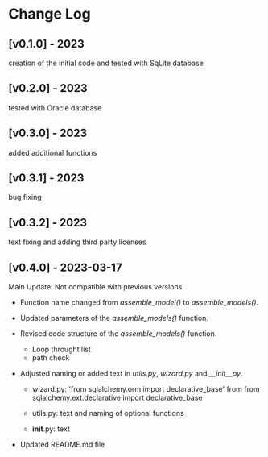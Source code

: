 
# Change Log

## [v0.1.0] - 2023

creation of the initial code and tested with SqLite database

## [v0.2.0] - 2023

tested with Oracle database

## [v0.3.0] - 2023

added additional functions

## [v0.3.1] - 2023

bug fixing

## [v0.3.2] - 2023

text fixing and adding third party licenses

## [v0.4.0]  - 2023-03-17

Main Update! Not compatible with previous versions.

- Function name changed from *assemble_model()* to *assemble_models()*.

- Updated parameters of the *assemble_models()* function.

- Revised code structure of the *assemble_models()* function.
    - Loop throught list
    - path check

- Adjusted naming or added text in *utils.py*, *wizard.py* and *__init__py*.
    - wizard.py: 'from sqlalchemy.orm import declarative_base' from 
    from sqlalchemy.ext.declarative import declarative_base

    - utils.py: text and naming of optional functions 

    - __init__.py: text

- Updated README.md file